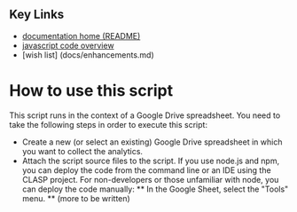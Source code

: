 ## Key Links
* [documentation home (README)](../README.md)
* [javascript code overview](docs/overview.md)
* [wish list] (docs/enhancements.md)

# How to use this script
This script runs in the context of a Google Drive spreadsheet. You need to take the following steps in order to execute this script:
* Create a new (or select an existing) Google Drive spreadsheet in which you want to collect the analytics.
* Attach the script source files to the script. If you use node.js and npm, you can deploy the code from the command line or an IDE using the CLASP project. For non-developers or those unfamiliar with node, you can deploy the code manually:
** In the Google Sheet, select the "Tools" menu.
** (more to be written)
